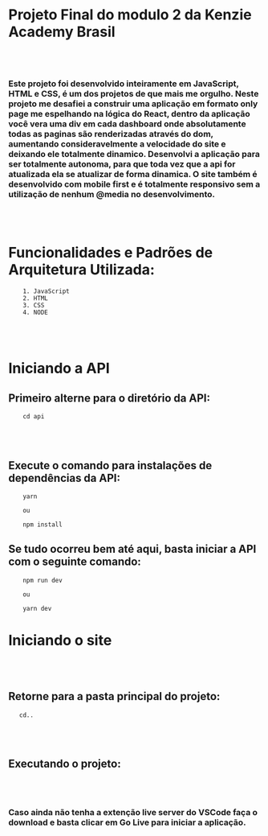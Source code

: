 # Projeto Final do modulo 2 da Kenzie Academy Brasil

<br></br>

### Este projeto foi desenvolvido inteiramente em JavaScript, HTML e CSS, é um dos projetos de que mais me orgulho. Neste projeto me desafiei a construir uma aplicação em formato only page me espelhando na lógica do React, dentro da aplicação você vera uma div em cada dashboard onde absolutamente todas as paginas são renderizadas através do dom, aumentando consideravelmente a velocidade do site e deixando ele totalmente dinamico. Desenvolvi a aplicação para ser totalmente autonoma, para que toda vez que a api for atualizada ela se atualizar de forma dinamica. O site também é desenvolvido com mobile first e é totalmente responsivo sem a utilização de nenhum @media no desenvolvimento.
<br></br>

# Funcionalidades e Padrões de Arquitetura Utilizada:

```
    1. JavaScript
    2. HTML
    3. CSS
    4. NODE
```

<br></br>

# Iniciando a API

## Primeiro alterne para o diretório da API:

```
    cd api
```
<br></br>

## Execute o comando para instalações de dependências da API:

```
    yarn

    ou

    npm install
```

## Se tudo ocorreu bem até aqui, basta iniciar a API com o seguinte comando:

```
    npm run dev

    ou

    yarn dev
```

# Iniciando o site

<br></br>

## Retorne para a pasta principal do projeto:

```
   cd..  
```
<br></br>

## Executando o projeto:

<br></br>

### Caso ainda não tenha a extenção live server do VSCode faça o download e basta clicar em Go Live para iniciar a aplicação.